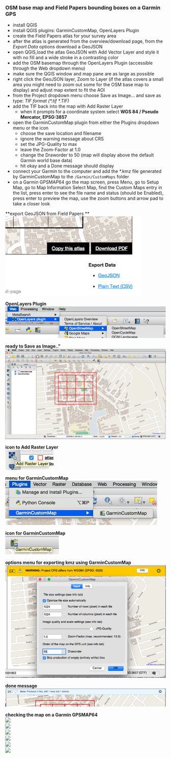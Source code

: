 ### OSM base map and Field Papers bounding boxes on a Garmin GPS

- install QGIS
- install QGIS plugins: GarminCustomMap, OpenLayers Plugin
- create the Field Papers atlas for your survey area
- after the atlas is generated from the overview/download page, from the *Export Data* options download a GeoJSON
- open QGIS,load the atlas GeoJSON with Add Vector Layer and style it with no fill and a wide stroke in a contrasting color
- add the OSM basemap through the OpenLayers Plugin (accessible through the Web dropdown menu)
- make sure the QGIS window and map pane are as large as possible
- right click the GeoJSON layer, Zoom to Layer (if the atlas covers a small area you might need to zoom out some for the OSM base map to display) and adjust map extent to fit the AOI
- from the Project dropdown menu choose Save as Image... and save as type: _TIF format (*.tif *.TIF)_
- add the TIF back into the map with Add Raster Layer
  - when it prompts for a coordinate system select **WGS 84 / Pseudo Mercator, EPSG:3857**
- open the GarminCustomMap plugin from either the Plugins dropdown menu or the icon
  - choose the save location and filename
  - ignore the warning message about CRS
  - set the JPG-Quality to max
  - leave the Zoom-Factor at 1.0
  - change the Draworder to 50 (map will display above the default Garmin world base data)
  - hit okay and a Done message should display
- connect your Garmin to the computer and add the \*.kmz file generated by GarminCustomMap to the `/Garmin/CustomMaps` folder
- on a Garmin GPSMAP64 go the map screen, press Menu, go to Setup Map, go to Map Information Select Map, find the Custom Maps entry in the list, press enter to see the file name and status (should be Enabled), press enter to preview the map, use the zoom buttons and arrow pad to take a closer look

**export GeoJSON from Field Papers **  
![](https://raw.githubusercontent.com/AmericanRedCross/workflows/master/images/osm-and-fieldpapers-to-garmin/osm-fp-garmin-01.png)

**OpenLayers Plugin**  
![](https://raw.githubusercontent.com/AmericanRedCross/workflows/master/images/osm-and-fieldpapers-to-garmin/osm-fp-garmin-02.png)

**ready to Save as Image.."**  
![](https://raw.githubusercontent.com/AmericanRedCross/workflows/master/images/osm-and-fieldpapers-to-garmin/osm-fp-garmin-03.png)

**icon to Add Raster Layer**  
![](https://raw.githubusercontent.com/AmericanRedCross/workflows/master/images/osm-and-fieldpapers-to-garmin/osm-fp-garmin-04.png)

**menu for GarminCustomMap**  
![](https://raw.githubusercontent.com/AmericanRedCross/workflows/master/images/osm-and-fieldpapers-to-garmin/osm-fp-garmin-05.png)

**icon for GarminCustomMap**  
![](https://raw.githubusercontent.com/AmericanRedCross/workflows/master/images/osm-and-fieldpapers-to-garmin/osm-fp-garmin-06.png)

**options menu for exporting kmz using GarminCustomMap**  
![](https://raw.githubusercontent.com/AmericanRedCross/workflows/master/images/osm-and-fieldpapers-to-garmin/osm-fp-garmin-07.png)

**done message**  
![](https://raw.githubusercontent.com/AmericanRedCross/workflows/master/images/osm-and-fieldpapers-to-garmin/osm-fp-garmin-08.png)

**checking the map on a Garmin GPSMAP64**  
![](https://raw.githubusercontent.com/AmericanRedCross/workflows/master/images/osm-and-fieldpapers-to-garmin/osm-fp-garmin-09.png)  
![](https://raw.githubusercontent.com/AmericanRedCross/workflows/master/images/osm-and-fieldpapers-to-garmin/osm-fp-garmin-10.png)  
![](https://raw.githubusercontent.com/AmericanRedCross/workflows/master/images/osm-and-fieldpapers-to-garmin/osm-fp-garmin-11.png)  
![](https://raw.githubusercontent.com/AmericanRedCross/workflows/master/images/osm-and-fieldpapers-to-garmin/osm-fp-garmin-12.png)  
![](https://raw.githubusercontent.com/AmericanRedCross/workflows/master/images/osm-and-fieldpapers-to-garmin/osm-fp-garmin-13.png)  
![](https://raw.githubusercontent.com/AmericanRedCross/workflows/master/images/osm-and-fieldpapers-to-garmin/osm-fp-garmin-14.png)  
